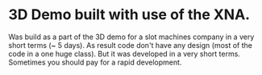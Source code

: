 # 3D Demo built with use of the XNA.
Was build as a part of the 3D demo for a slot machines company in a very short terms (~ 5 days).
As result code don't have any design (most of the code in a one huge class). But it was developed in a very short terms.
Sometimes you should pay for a rapid development.
